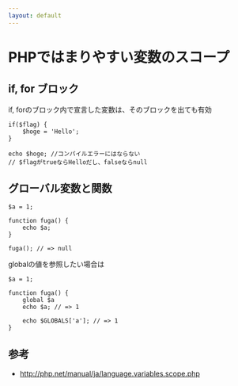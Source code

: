 ```yaml
---
layout: default
---
```


# PHPではまりやすい変数のスコープ

## if, for ブロック

if, forのブロック内で宣言した変数は、そのブロックを出ても有効

```
if($flag) {
    $hoge = 'Hello';
}

echo $hoge; //コンパイルエラーにはならない
// $flagがtrueならHelloだし、falseならnull
```

## グローバル変数と関数

```
$a = 1;

function fuga() {
    echo $a;
}

fuga(); // => null
```

globalの値を参照したい場合は

```
$a = 1;

function fuga() {
    global $a
    echo $a; // => 1
    
    echo $GLOBALS['a']; // => 1
}
```


## 参考

* http://php.net/manual/ja/language.variables.scope.php
